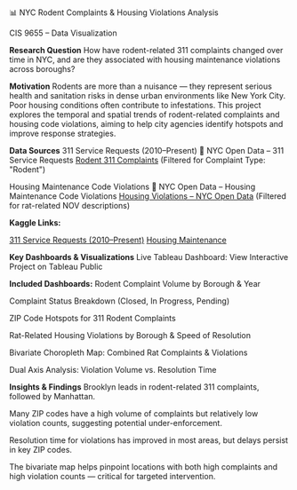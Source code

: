 📊 NYC Rodent Complaints & Housing Violations Analysis

CIS 9655 – Data Visualization

**Research Question**
How have rodent-related 311 complaints changed over time in NYC, and are they associated with housing maintenance violations across boroughs?

**Motivation**
Rodents are more than a nuisance — they represent serious health and sanitation risks in dense urban environments like New York City. Poor housing conditions often contribute to infestations. This project explores the temporal and spatial trends of rodent-related complaints and housing code violations, aiming to help city agencies identify hotspots and improve response strategies.

**Data Sources**
311 Service Requests (2010–Present)
🔗 NYC Open Data – 311 Service Requests
[Rodent 311 Complaints](https://docs.google.com/spreadsheets/d/1717AmBELdLnU0xoHjceDTzLN4tKTTjZg/edit?usp=drive_link)
(Filtered for Complaint Type: "Rodent")

Housing Maintenance Code Violations
🔗 NYC Open Data – Housing Maintenance Code Violations
[Housing Violations – NYC Open Data](https://data.cityofnewyork.us/Housing-Development/Housing-Maintenance-Code-Violations/6j6j-wb7p)
(Filtered for rat-related NOV descriptions)

**Kaggle Links:**

[311 Service Requests (2010–Present)](https://data.cityofnewyork.us/Social-Services/311-Service-Requests-from-2010-to-Present/erm2-nwe9/about_data)
[Housing Maintenance](https://data.cityofnewyork.us/Housing-Development/Housing-Maintenance-Code-Violations/wvxf-dwi5/about_data)

**Key Dashboards & Visualizations**
Live Tableau Dashboard:
View Interactive Project on Tableau Public

**Included Dashboards:**
Rodent Complaint Volume by Borough & Year

Complaint Status Breakdown (Closed, In Progress, Pending)

ZIP Code Hotspots for 311 Rodent Complaints

Rat-Related Housing Violations by Borough & Speed of Resolution

Bivariate Choropleth Map: Combined Rat Complaints & Violations

Dual Axis Analysis: Violation Volume vs. Resolution Time

**Insights & Findings**
Brooklyn leads in rodent-related 311 complaints, followed by Manhattan.

Many ZIP codes have a high volume of complaints but relatively low violation counts, suggesting potential under-enforcement.

Resolution time for violations has improved in most areas, but delays persist in key ZIP codes.

The bivariate map helps pinpoint locations with both high complaints and high violation counts — critical for targeted intervention.


